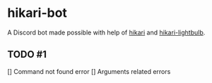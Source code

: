 # hikari-bot
A Discord bot made possible with help of [hikari](https://github.com/hikari-py/hikari) and [hikari-lightbulb](https://github.com/tandemdude/hikari-lightbulb).

## TODO #1
[] Command not found error
[] Arguments related errors